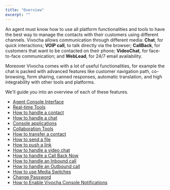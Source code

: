 ```yaml
---
title: "Overview"
excerpt: ""
---
```

An agent must know how to use all platform functionalities and tools to have the best way to manage the contacts with their customers using different channels. Vivocha allows communication through different media: **Chat**, for quick interactions; **VOIP call**, to talk directly via the browser; **CallBack**, for customers that want to be contacted on their phone; **VideoChat**, for face-to-face communication; and **WebLead**, for 24/7 email availability.

Moreover Vivocha comes with a lot of useful functionalities, for example the chat is packed with advanced features like customer navigation path, co-browsing, form sharing, canned responses, automatic translation, and high integrability with other tools and platforms.

We'll guide you into an overview of each of these features.

* [Agent Console Interface](doc:agent-console-overview)
* [Real-time Tools](doc:agent-real-time-tools) 
* [How to handle a contact](doc:how-to-handle-a-contact)
* [How to handle a chat](doc:how-to-handle-a-chat)
* [Console applications](doc:console-applications)
* [Collaboration Tools](doc:collaboration-tools)
* [How to transfer a contact](doc:how-to-transfer-a-contact)
* [How to send a file](doc:how-to-send-a-file)
* [How to push a link](doc:how-to-push-a-link)
* [How to handle a video chat](doc:how-to-handle-a-video-chat)
* [How to handle a Call Back Now](doc:how-to-handle-a-call-back-now)
* [How to handle an Inbound call](doc:inbound-call)
* [How to handle an Outbound call](doc:outbound-call)
* [How to use Media Switches](doc:media-switches-all)
* [Change Password](doc:agent-settings)
* [How to Enable Vivocha Console Notifications](doc:notifications)